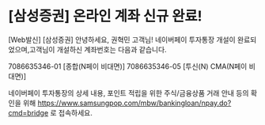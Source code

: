 # [삼성증권] 온라인 계좌 신규 완료!
[Web발신]
[삼성증권]
안녕하세요, 권혁민 고객님! 
네이버페이 투자통장 개설이 완료되었으며,고객님이 개설하신 계좌번호는 다음과 같습니다.
 
7086635346-01 [종합(N페이 비대면)] 
7086635346-05 [투신(N) CMA(N페이 비대면)] 
 
네이버페이 투자통장의 상세 내용, 포인트 적립을 위한 주식/금융상품 거래 안내 등의 확인을 위해 
https://www.samsungpop.com/mbw/bankingloan/npay.do?cmd=bridge 로 접속하세요.